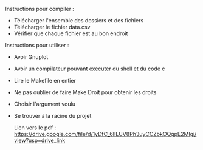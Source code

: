 Instructions pour compiler : 
- Télécharger l'ensemble des dossiers et des fichiers
- Télécharger le fichier data.csv
- Vérifier que chaque fichier est au bon endroit

Instructions pour utiliser : 
- Avoir Gnuplot
- Avoir un compilateur pouvant executer du shell et du code c
- Lire le Makefile en entier
- Ne pas oublier de faire Make Droit pour obtenir les droits
- Choisir l'argument voulu
- Se trouver à la racine du projet

  Lien vers le pdf :
 https://drive.google.com/file/d/1yDfC_6IlLUV8Ph3uyCCZbkOQgpE2Mlgi/view?usp=drive_link
